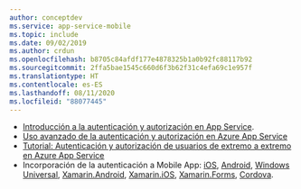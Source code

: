 ```yaml
---
author: conceptdev
ms.service: app-service-mobile
ms.topic: include
ms.date: 09/02/2019
ms.author: crdun
ms.openlocfilehash: b8705c84afdf177e4878325b1a0b92fc88117b92
ms.sourcegitcommit: 2ffa5bae1545c660d6f3b62f31c4efa69c1e957f
ms.translationtype: HT
ms.contentlocale: es-ES
ms.lasthandoff: 08/11/2020
ms.locfileid: "88077445"
---
```

* [Introducción a la autenticación y autorización en App Service](../articles/app-service/overview-authentication-authorization.md).
* [Uso avanzado de la autenticación y autorización en Azure App Service](../articles/app-service/app-service-authentication-how-to.md)
* [Tutorial: Autenticación y autorización de usuarios de extremo a extremo en Azure App Service](../articles/app-service/tutorial-auth-aad.md)
* Incorporación de la autenticación a Mobile App: [iOS][ios-get-started-users], [Android][android-get-started-users], [Windows Universal][windows-get-started-users], [Xamarin.Android][xamarin-android-get-started-users], [Xamarin.iOS][xamarin-ios-get-started-users], [Xamarin.Forms][xamarin-forms-get-started-users], [Cordova][cordova-get-started-users].  

[android-get-started-users]: ../articles/app-service-mobile/app-service-mobile-android-get-started-users.md
[cordova-get-started-users]: ../articles/app-service-mobile/app-service-mobile-cordova-get-started-users.md
[windows-get-started-users]: ../articles/app-service-mobile/app-service-mobile-windows-store-dotnet-get-started-users.md
[xamarin-ios-get-started-users]: ../articles/app-service-mobile/app-service-mobile-xamarin-ios-get-started-users.md
[xamarin-android-get-started-users]: ../articles/app-service-mobile/app-service-mobile-xamarin-android-get-started-users.md
[ios-get-started-users]: ../articles/app-service-mobile/app-service-mobile-ios-get-started-users.md
[xamarin-forms-get-started-users]: ../articles/app-service-mobile/app-service-mobile-xamarin-forms-get-started-users.md
